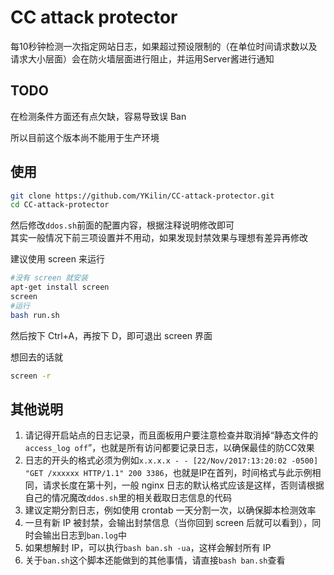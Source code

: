 # CC attack protector
每10秒钟检测一次指定网站日志，如果超过预设限制的（在单位时间请求数以及请求大小层面）会在防火墙层面进行阻止，并运用Server酱进行通知

## TODO
在检测条件方面还有点欠缺，容易导致误 Ban

所以目前这个版本尚不能用于生产环境

## 使用
```bash
git clone https://github.com/YKilin/CC-attack-protector.git
cd CC-attack-protector
```

然后修改`ddos.sh`前面的配置内容，根据注释说明修改即可  
其实一般情况下前三项设置并不用动，如果发现封禁效果与理想有差异再修改

建议使用 screen 来运行
```bash
#没有 screen 就安装
apt-get install screen
screen
#运行
bash run.sh
```

然后按下 Ctrl+A，再按下 D，即可退出 screen 界面

想回去的话就
```bash
screen -r
```

## 其他说明
1. 请记得开启站点的日志记录，而且面板用户要注意检查并取消掉“静态文件的`access_log off`”，也就是所有访问都要记录日志，以确保最佳的防CC效果
1. 日志的开头的格式必须为例如`x.x.x.x - - [22/Nov/2017:13:20:02 -0500] "GET /xxxxxx HTTP/1.1" 200 3386`，也就是IP在首列，时间格式与此示例相同，请求长度在第十列，一般 nginx 日志的默认格式应该是这样，否则请根据自己的情况魔改`ddos.sh`里的相关截取日志信息的代码
1. 建议定期分割日志，例如使用 crontab 一天分割一次，以确保脚本检测效率
1. 一旦有新 IP 被封禁，会输出封禁信息（当你回到 screen 后就可以看到），同时会输出日志到`ban.log`中
1. 如果想解封 IP，可以执行`bash ban.sh -ua`，这样会解封所有 IP
1. 关于`ban.sh`这个脚本还能做到的其他事情，请直接`bash ban.sh`查看

